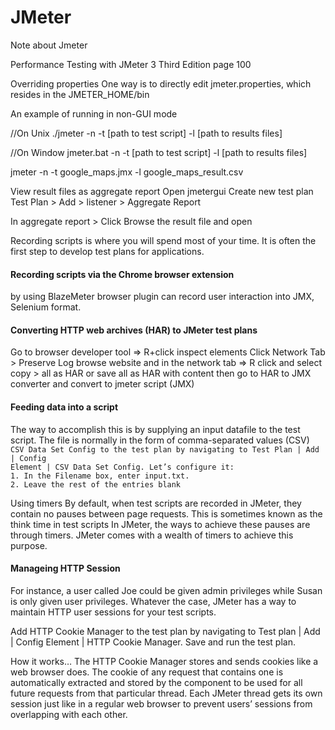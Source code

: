 # JMeter
Note about Jmeter 


Performance Testing with JMeter 3 Third Edition
page 100

Overriding properties
One way is to
directly edit jmeter.properties, which resides in the JMETER_HOME/bin


An	example	of	running	in	non-GUI	mode

//On Unix
./jmeter	-n	-t	[path	to	test	script]	-l	[path	to	results	files]

//On Window
jmeter.bat	-n	-t	[path	to	test	script]	-l	[path	to	results	files]


jmeter -n -t google_maps.jmx -l google_maps_result.csv


View result files as aggregate report 
Open jmetergui
Create new test plan 
Test Plan > Add > listener > Aggregate Report

In aggregate report > Click Browse the result file and open


Recording	scripts	is	where	you	will	spend	most	of	your	time.	It	is	often	the	first	step	to
develop	test	plans	for	applications.	

<h4>Recording	scripts	via	the	Chrome	browser extension </h4>
by using BlazeMeter browser plugin can record user interaction into JMX, Selenium format.

<h4>Converting	HTTP	web	archives	(HAR)	to JMeter	test	plans </h4>
Go to browser developer tool => R+click inspect elements
Click Network Tab > Preserve Log
browse website
and in the network tab => R click and select copy > all as HAR or save all as HAR with content
then go to HAR to JMX converter and convert to jmeter script (JMX)

<h4> Feeding	data	into	a	script </h4>
The way to accomplish this is by supplying an input datafile to the test script. The file is
normally in the form of comma-separated values (CSV)

<code>
CSV Data Set Config to the test plan by navigating to Test Plan | Add | Config
Element | CSV Data Set Config. Let’s configure it:
1. In the Filename box, enter input.txt.
2. Leave the rest of the entries blank
</code>

Using timers
By default, when test scripts are recorded in JMeter, they contain no pauses between page
requests. This is sometimes known as the think time in test scripts
 In JMeter, the ways to achieve these pauses are through
timers. JMeter comes with a wealth of timers to achieve this purpose.

<h4> Manageing HTTP Session </h4>
For instance, a user called Joe could be given admin privileges while Susan is only given user privileges.
Whatever the case, JMeter has a way to maintain HTTP user sessions for your test scripts.

Add HTTP Cookie Manager to the test plan by navigating to Test plan | Add |
Config Element | HTTP Cookie Manager.
Save and run the test plan.

How it works…
The HTTP Cookie Manager stores and sends cookies like a web browser does. The cookie
of any request that contains one is automatically extracted and stored by the component to
be used for all future requests from that particular thread. Each JMeter thread gets its own
session just like in a regular web browser to prevent users’ sessions from overlapping with
each other.
